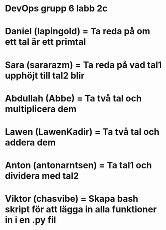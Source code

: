 # DevOps grupp 6 labb 2c
#
#
# Daniel (lapingold) = Ta reda på om ett tal är ett primtal
# Sara (sararazm) = Ta reda på vad tal1 upphöjt till tal2 blir
# Abdullah (Abbe) = Ta två tal och multiplicera dem
# Lawen (LawenKadir) = Ta två tal och addera dem 
# Anton (antonarntsen) = Ta tal1 och dividera med tal2
# Viktor (chasvibe) = Skapa bash skript för att lägga in alla funktioner in i en .py fil
